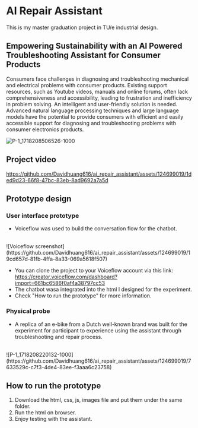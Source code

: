 # AI Repair Assistant
This is my master graduation project in TU/e industrial design.

## Empowering Sustainability with an AI Powered Troubleshooting Assistant for Consumer Products
Consumers face challenges in diagnosing and troubleshooting mechanical and electrical problems with consumer products. Existing support resources, such as Youtube videos, manuals and online forums, often lack comprehensiveness and accessibility, leading to frustration and inefficiency in problem solving. An intelligent and user-friendly solution is needed. Advanced natural language processing techniques and large language models have the potential to provide consumers with efficient and easily accessible support for diagnosing and troubleshooting problems with consumer electronics products.
<br />

![P-1_1718208506526-1000](https://github.com/Davidhuang616/ai_repair_assistant/assets/124699019/25211f40-aef9-4b40-adec-9ca22a9ce08d)

## Project video
https://github.com/Davidhuang616/ai_repair_assistant/assets/124699019/1ded9d23-66f8-47bc-83eb-8ad9692a7a5d

## Prototype design

### User interface prototype <br />
* Voiceflow was used to build the conversation flow for the chatbot. <br />
<br />
![Voiceflow screenshot](https://github.com/Davidhuang616/ai_repair_assistant/assets/124699019/19cd657d-81fb-4ffa-8a33-069a5618f507)

* You can clone the project to your Voiceflow account via this link: <br />
https://creator.voiceflow.com/dashboard?import=661bc6586f0af4a38797cc53 <br />
* The chatbot wasa integrated into the html I designed for the experiment. <br />
* Check "How to run the prototype" for more information. <br />

### Physical probe <br />
* A replica of an e-bike from a Dutch well-known brand was built for the experiment for participant to experience using the assistant through troubleshooting and repair process. <br />
<br />
![P-1_1718208220132-1000](https://github.com/Davidhuang616/ai_repair_assistant/assets/124699019/7633529c-c7f3-4de4-83ee-f3aaa6c23758)

## How to run the prototype
1. Download the html, css, js, images file and put them under the same folder.
2. Run the html on browser.
3. Enjoy testing with the assistant.

